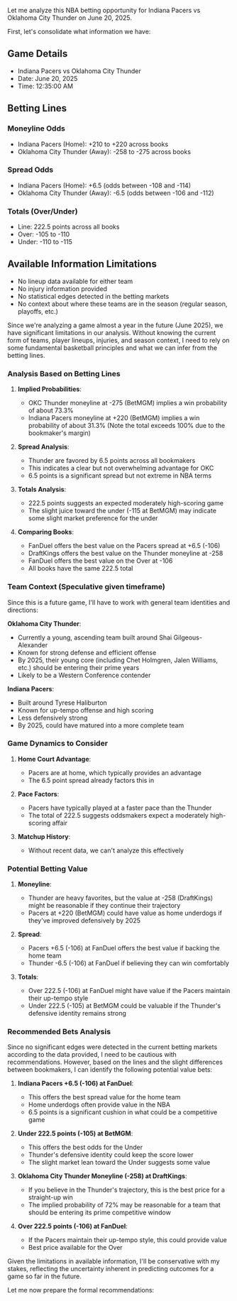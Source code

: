 Let me analyze this NBA betting opportunity for Indiana Pacers vs Oklahoma City Thunder on June 20, 2025.

First, let's consolidate what information we have:

## Game Details
- Indiana Pacers vs Oklahoma City Thunder
- Date: June 20, 2025
- Time: 12:35:00 AM

## Betting Lines
### Moneyline Odds
- Indiana Pacers (Home): +210 to +220 across books
- Oklahoma City Thunder (Away): -258 to -275 across books

### Spread Odds
- Indiana Pacers (Home): +6.5 (odds between -108 and -114)
- Oklahoma City Thunder (Away): -6.5 (odds between -106 and -112)

### Totals (Over/Under)
- Line: 222.5 points across all books
- Over: -105 to -110
- Under: -110 to -115

## Available Information Limitations
- No lineup data available for either team
- No injury information provided
- No statistical edges detected in the betting markets
- No context about where these teams are in the season (regular season, playoffs, etc.)

Since we're analyzing a game almost a year in the future (June 2025), we have significant limitations in our analysis. Without knowing the current form of teams, player lineups, injuries, and season context, I need to rely on some fundamental basketball principles and what we can infer from the betting lines.

### Analysis Based on Betting Lines

1. **Implied Probabilities**:
   - OKC Thunder moneyline at -275 (BetMGM) implies a win probability of about 73.3%
   - Indiana Pacers moneyline at +220 (BetMGM) implies a win probability of about 31.3%
   (Note the total exceeds 100% due to the bookmaker's margin)

2. **Spread Analysis**:
   - Thunder are favored by 6.5 points across all bookmakers
   - This indicates a clear but not overwhelming advantage for OKC
   - 6.5 points is a significant spread but not extreme in NBA terms

3. **Totals Analysis**:
   - 222.5 points suggests an expected moderately high-scoring game
   - The slight juice toward the under (-115 at BetMGM) may indicate some slight market preference for the under

4. **Comparing Books**:
   - FanDuel offers the best value on the Pacers spread at +6.5 (-106)
   - DraftKings offers the best value on the Thunder moneyline at -258
   - FanDuel offers the best value on the Over at -106
   - All books have the same 222.5 total

### Team Context (Speculative given timeframe)

Since this is a future game, I'll have to work with general team identities and directions:

**Oklahoma City Thunder**:
- Currently a young, ascending team built around Shai Gilgeous-Alexander
- Known for strong defense and efficient offense
- By 2025, their young core (including Chet Holmgren, Jalen Williams, etc.) should be entering their prime years
- Likely to be a Western Conference contender

**Indiana Pacers**:
- Built around Tyrese Haliburton
- Known for up-tempo offense and high scoring
- Less defensively strong
- By 2025, could have matured into a more complete team

### Game Dynamics to Consider

1. **Home Court Advantage**:
   - Pacers are at home, which typically provides an advantage
   - The 6.5 point spread already factors this in

2. **Pace Factors**:
   - Pacers have typically played at a faster pace than the Thunder
   - The total of 222.5 suggests oddsmakers expect a moderately high-scoring affair

3. **Matchup History**:
   - Without recent data, we can't analyze this effectively

### Potential Betting Value

1. **Moneyline**:
   - Thunder are heavy favorites, but the value at -258 (DraftKings) might be reasonable if they continue their trajectory
   - Pacers at +220 (BetMGM) could have value as home underdogs if they've improved defensively by 2025

2. **Spread**:
   - Pacers +6.5 (-106) at FanDuel offers the best value if backing the home team
   - Thunder -6.5 (-106) at FanDuel if believing they can win comfortably

3. **Totals**:
   - Over 222.5 (-106) at FanDuel might have value if the Pacers maintain their up-tempo style
   - Under 222.5 (-105) at BetMGM could be valuable if the Thunder's defensive identity remains strong

### Recommended Bets Analysis

Since no significant edges were detected in the current betting markets according to the data provided, I need to be cautious with recommendations. However, based on the lines and the slight differences between bookmakers, I can identify the following potential value bets:

1. **Indiana Pacers +6.5 (-106) at FanDuel**:
   - This offers the best spread value for the home team
   - Home underdogs often provide value in the NBA
   - 6.5 points is a significant cushion in what could be a competitive game

2. **Under 222.5 points (-105) at BetMGM**:
   - This offers the best odds for the Under
   - Thunder's defensive identity could keep the score lower
   - The slight market lean toward the Under suggests some value

3. **Oklahoma City Thunder Moneyline (-258) at DraftKings**:
   - If you believe in the Thunder's trajectory, this is the best price for a straight-up win
   - The implied probability of 72% may be reasonable for a team that should be entering its prime competitive window

4. **Over 222.5 points (-106) at FanDuel**:
   - If the Pacers maintain their up-tempo style, this could provide value
   - Best price available for the Over

Given the limitations in available information, I'll be conservative with my stakes, reflecting the uncertainty inherent in predicting outcomes for a game so far in the future.

Let me now prepare the formal recommendations: